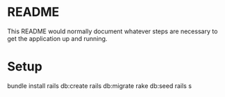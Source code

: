 # README

This README would normally document whatever steps are necessary to get the
application up and running.

# Setup 
bundle install
rails db:create
rails db:migrate
rake db:seed
rails s